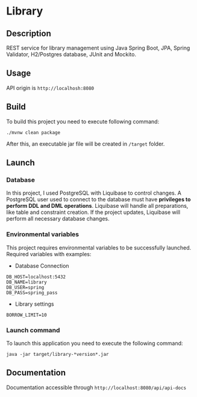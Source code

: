 # Library

## Description

REST service for library management using Java Spring Boot, JPA, Spring Validator, H2/Postgres database, JUnit and Mockito.

## Usage

API origin is ``http://localhosh:8080``

## Build

To build this project you need to execute following command:
```
./mvnw clean package
```
After this, an executable jar file will be created in ``/target`` folder.

## Launch

### Database

In this project, I used PostgreSQL with Liquibase to control changes. A PostgreSQL user used to connect to the database must have **privileges to perform DDL and DML operations**. 
Liquibase will handle all preparations, like table and constraint creation. If the project updates, Liquibase will perform all necessary database changes.

### Environmental variables

This project requires environmental variables to be successfully launched. Required variables with examples:
* Database Connection
```
DB_HOST=localhost:5432
DB_NAME=library
DB_USER=spring
DB_PASS=spring_pass
```
* Library settings
```
BORROW_LIMIT=10
```
### Launch command

To launch this application you need to execute the following command:
```
java -jar target/library-*version*.jar
```

## Documentation

Documentation accessible through ``http://localhost:8080/api/api-docs``
